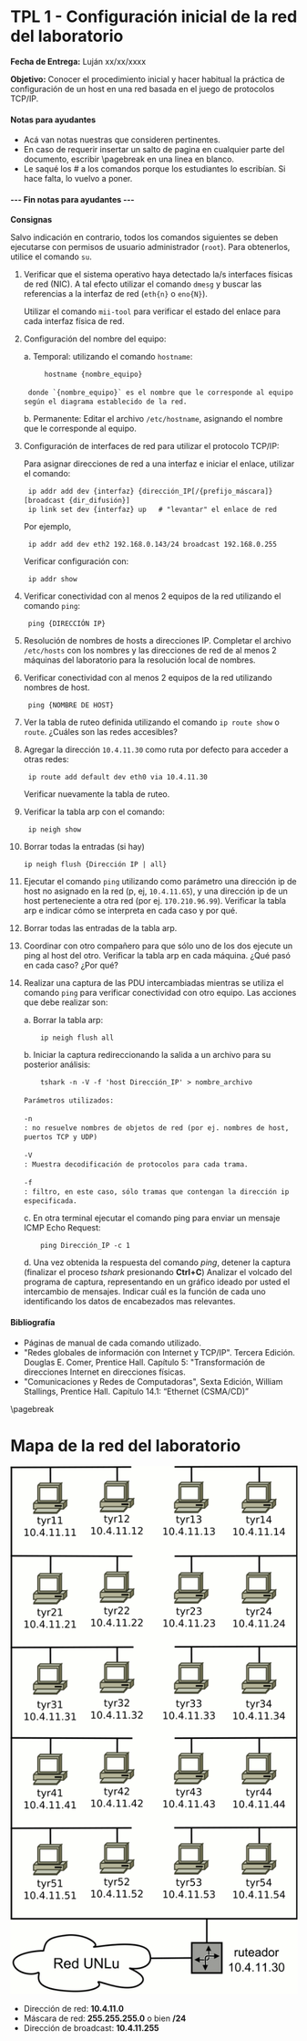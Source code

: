 TPL 1 - Configuración inicial de la red del laboratorio
=======================================================

**Fecha de Entrega:** Luján xx/xx/xxxx

**Objetivo:** Conocer el procedimiento inicial y hacer habitual la práctica de configuración de un host en una red basada en el juego de protocolos TCP/IP.

#### Notas para ayudantes

* Acá van notas nuestras que consideren pertinentes.
* En caso de requerir insertar un salto de pagina en cualquier parte del documento, escribir \pagebreak en una linea en blanco.
* Le saqué los # a los comandos porque los estudiantes lo escribían. Si hace falta, lo vuelvo a poner.

#### --- Fin notas para ayudantes ---

**Consignas**

Salvo indicación en contrario, todos los comandos siguientes se deben ejecutarse con permisos de usuario administrador (`root`). Para obtenerlos, utilice el comando `su`.

1. Verificar que el sistema operativo haya detectado la/s interfaces físicas de red (NIC). A tal efecto utilizar el comando `dmesg` y buscar las referencias a la interfaz de red (`eth{n}` o `eno{N}`).

    Utilizar el comando `mii-tool` para verificar el estado del enlace para cada interfaz física de red.

2. Configuración del nombre del equipo:

    a. Temporal: utilizando el comando `hostname`:

            hostname {nombre_equipo}

        donde `{nombre_equipo}` es el nombre que le corresponde al equipo según el diagrama establecido de la red.

    b. Permanente: Editar el archivo `/etc/hostname`, asignando el nombre que le corresponde al equipo.

3. Configuración de interfaces de red para utilizar el protocolo TCP/IP:

    Para asignar direcciones de red a una interfaz e iniciar el enlace, utilizar el comando:

        ip addr add dev {interfaz} {dirección_IP[/{prefijo_máscara]} [broadcast {dir_difusión}]
        ip link set dev {interfaz} up   # "levantar" el enlace de red

    Por ejemplo,

        ip addr add dev eth2 192.168.0.143/24 broadcast 192.168.0.255

    Verificar configuración con:

        ip addr show

4. Verificar conectividad con al menos 2 equipos de la red utilizando el comando `ping`:

        ping {DIRECCIÓN IP}

5. Resolución de nombres de hosts a direcciones IP. Completar el archivo `/etc/hosts` con los nombres y las
direcciones de red de al menos 2 máquinas del laboratorio para la resolución local de nombres.

6. Verificar conectividad con al menos 2 equipos de la red utilizando nombres de host.

        ping {NOMBRE DE HOST}

7. Ver la tabla de ruteo definida utilizando el comando `ip route show` o `route`. ¿Cuáles son las redes accesibles?

8. Agregar la dirección `10.4.11.30` como ruta por defecto para acceder a otras redes:

        ip route add default dev eth0 via 10.4.11.30

    Verificar nuevamente la tabla de ruteo.

9. Verificar la tabla arp con el comando:

        ip neigh show

10. Borrar todas la entradas (si hay)

        ip neigh flush {Dirección IP | all}

11. Ejecutar el comando `ping` utilizando como parámetro una dirección ip de host no asignado en la red (p, ej, `10.4.11.65`), y una dirección ip de un host perteneciente a otra red (por ej. `170.210.96.99`). Verificar la tabla arp e indicar cómo se interpreta en cada caso y por qué.

12. Borrar todas las entradas de la tabla arp.

13. Coordinar con otro compañero para que sólo uno de los dos ejecute un ping al host del otro. Verificar la tabla arp en cada máquina. ¿Qué pasó en cada caso? ¿Por qué?

14. Realizar una captura de las PDU intercambiadas mientras se utiliza el comando `ping` para verificar conectividad con otro equipo. Las acciones que debe realizar son:

    a. Borrar la tabla arp:

            ip neigh flush all

    b. Iniciar la captura redireccionando la salida a un archivo para su posterior análisis:

            tshark -n -V -f 'host Dirección_IP' > nombre_archivo

        Parámetros utilizados:

        -n
        : no resuelve nombres de objetos de red (por ej. nombres de host, puertos TCP y UDP)

        -V
        : Muestra decodificación de protocolos para cada trama.

        -f
        : filtro, en este caso, sólo tramas que contengan la dirección ip especificada.

    c. En otra terminal ejecutar el comando ping para enviar un mensaje ICMP Echo Request:

            ping Dirección_IP -c 1

    d. Una vez obtenida la respuesta del comando _ping_, detener la captura (finalizar el proceso _tshark_ presionando **Ctrl+C**)  Analizar el volcado del programa de captura, representando en un gráfico ideado por usted el intercambio de mensajes. Indicar cuál es la función de cada uno identificando los datos de encabezados mas relevantes.


#### Bibliografía

* Páginas de manual de cada comando utilizado.
* "Redes globales de información con Internet y TCP/IP". Tercera Edición. Douglas E. Comer, Prentice Hall. Capítulo 5: "Transformación de direcciones Internet en direcciones físicas.
* "Comunicaciones y Redes de Computadoras", Sexta Edición, William Stallings, Prentice Hall. Capítulo 14.1: “Ethernet (CSMA/CD)”

\pagebreak

Mapa de la red del laboratorio
==============================

![](images/topologia-laboratorio.png)

* Dirección de red: **10.4.11.0**
* Máscara de red: **255.255.255.0** o bien **/24**
* Dirección de broadcast: **10.4.11.255**
